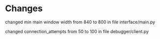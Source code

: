 # Changes

changed min main window width from 840 to 800 in file interface/main.py

changed connection_attempts from 50 to 100 in file debugger/client.py